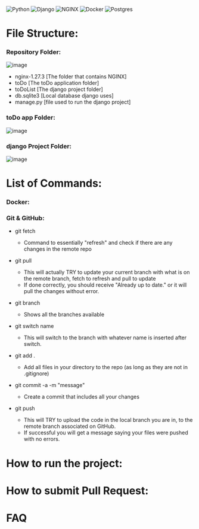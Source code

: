 ![Python](https://img.shields.io/badge/python-v3.13-blue.svg)
![Django](https://img.shields.io/badge/django-v5.1.4-yellow.svg)
![NGINX](https://img.shields.io/badge/NGINX-v1.27.3-default.svg)
![Docker](https://img.shields.io/badge/Docker-v27.4-00008B.svg)
![Postgres](https://img.shields.io/badge/Postgres-v17-3268a8.svg)

# File Structure:
### Repository Folder:
![image](https://github.com/user-attachments/assets/2bc12f6e-45c1-443e-a1ad-3b5b4b1cd74b)
- nginx-1.27.3 [The folder that contains NGINX]
- toDo [The toDo application folder]
- toDoList [The django project folder]
- db.sqlite3 [Local database django uses]
- manage.py [file used to run the django project]
### toDo app Folder:
![image](https://github.com/user-attachments/assets/0b3b28ec-9a55-47d1-b1ce-c50221db51de)
### django Project Folder:
![image](https://github.com/user-attachments/assets/0879f96a-438c-47eb-afd2-fe38bc7f5395)


# List of Commands:

### Docker:

### Git & GitHub:
- git fetch
  - Command to essentially "refresh" and check if there are any changes in the remote repo

- git pull
  - This will actually TRY to update your current branch with what is on the remote branch, fetch to refresh and pull to update
  - If done correctly, you should receive "Already up to date." or it will pull the changes without error.

- git branch
  - Shows all the branches available

- git switch name
  - This will switch to the branch with whatever name is inserted after switch. 

- git add .
  - Add all files in your directory to the repo (as long as they are not in .gitignore)

- git commit -a -m "message"
  - Create a commit that includes all your changes

- git push
  - This will TRY to upload the code in the local branch you are in, to the remote branch associated on GitHub.
  - If successful you will get a message saying your files were pushed with no errors.

# How to run the project:

# How to submit Pull Request:

# FAQ

